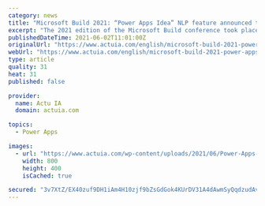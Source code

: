 ```yaml
---
category: news
title: "Microsoft Build 2021: “Power Apps Idea” NLP feature announced to make coding easier"
excerpt: "The 2021 edition of the Microsoft Build conference took place from May 25 to 27, 2021 online. The opportunity for the multinational to present some of its new technology and artificial intelligence. The firm presented its latest programming tool called Power Apps Ideasthat allows anyone to code using commands written in natural language."
publishedDateTime: 2021-06-02T11:01:00Z
originalUrl: "https://www.actuia.com/english/microsoft-build-2021-power-apps-idea-nlp-feature-announced-to-make-coding-easier/"
webUrl: "https://www.actuia.com/english/microsoft-build-2021-power-apps-idea-nlp-feature-announced-to-make-coding-easier/"
type: article
quality: 31
heat: 31
published: false

provider:
  name: Actu IA
  domain: actuia.com

topics:
  - Power Apps

images:
  - url: "https://www.actuia.com/wp-content/uploads/2021/06/Power-Apps-Idea.png"
    width: 800
    height: 400
    isCached: true

secured: "3v7XtZ/EX40zuf9DH1iAm4H10zjf9bZsGdGok4KUrDV31A4dAwmSyQqdzudAv0thcZPKJFgljlQKBd95F3DMwDZmQZdv+3184wViSfuCifGN0Xni5lwOSugKUfvRgXhurPyqvhHPaG4f8I1kqwU130bZKAanjgEt5tEcspM8shke94LkXiqAkhZnKyI8dmvtiBCb7L59CauOU1NJwG6kEQFe4tfyY2CUHRD5sNdl9GzbLAMAGcahQsZ9DEbgeEiBmE0rBRspP2hneEjttF87UwPp8Cb58mDthLJj83xDMSXTi6psHfgR7g+vopqsexmam/a9C4qlBYxM664egbmjwUxf0wDMtaCqbW7BQTVeo2M=;veVOyIOZFx7ACKDWrEukIw=="
---
```


